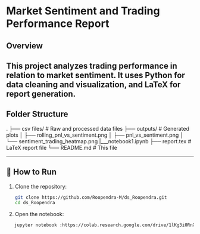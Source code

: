 # Market Sentiment and Trading Performance Report

## Overview
This project analyzes trading performance in relation to market sentiment.
It uses Python for data cleaning and visualization, and LaTeX for report generation.
---
## Folder Structure

.
├── csv files/ # Raw and processed data files
├── outputs/ # Generated plots
│ ├── rolling_pnl_vs_sentiment.png
│ ├── pnl_vs_sentiment.png
│ └── sentiment_trading_heatmap.png
|___notebook1.ipynb
├── report.tex # LaTeX report file
└── README.md # This file



---

## 🚀 How to Run
1. Clone the repository:  
   ```bash
   git clone https://github.com/Roopendra-M/ds_Roopendra.git
   cd ds_Roopendra
2. Open the notebook:
```bash
   jupyter notebook :https://colab.research.google.com/drive/1lKg3i0RnXaEG54RUY-qjFO1KjExy6ulb#scrollTo=d3c1865e
```

